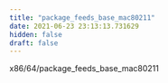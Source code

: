 ```yaml
---
title: "package_feeds_base_mac80211"
date: 2021-06-23 23:13:13.731629
hidden: false
draft: false
---
```


x86/64/package_feeds_base_mac80211

